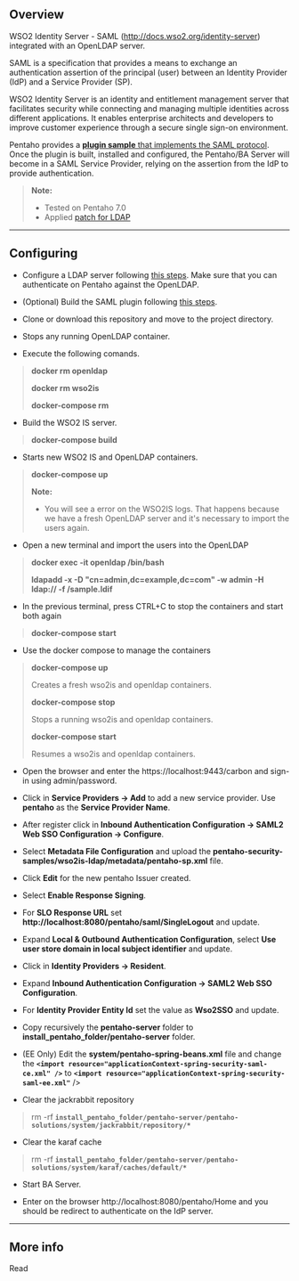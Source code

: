Overview
-------------

WSO2 Identity Server - SAML (http://docs.wso2.org/identity-server) integrated with an OpenLDAP server.

SAML is a specification that provides a means to exchange an authentication assertion of the principal (user) between an Identity Provider (IdP) and a Service Provider (SP). 

WSO2 Identity Server is an identity and entitlement management server that facilitates security while connecting and managing multiple identities across different applications. It enables enterprise architects and developers to improve customer experience through a secure single sign-on environment.

Pentaho provides a [**plugin sample** that implements the SAML protocol](https://github.com/pentaho/pentaho-engineering-samples/tree/7.0/Samples%20for%20Extending%20Pentaho/Reference%20Implementations/Security/SAML%202.0). Once the plugin is built, installed and configured, the Pentaho/BA Server will become in a SAML Service Provider, relying on the assertion from the IdP to provide authentication.

> **Note:**
>
> - Tested on Pentaho 7.0
> - Applied [patch for LDAP](http://jira.pentaho.com/browse/BISERVER-13491)

----------

Configuring
-------------

- Configure a LDAP server following [this steps](https://github.com/kleysonr/docker-openldap). Make sure that you can authenticate on Pentaho against the OpenLDAP.

- (Optional) Build the SAML plugin following [this steps](https://github.com/pentaho/pentaho-engineering-samples/tree/7.0/Samples%20for%20Extending%20Pentaho/Reference%20Implementations/Security/SAML%202.0).

- Clone or download this repository and move to the project directory.

- Stops any running OpenLDAP container.

- Execute the following comands.
> **docker rm openldap**
>
> **docker rm wso2is**
>
> **docker-compose rm**

- Build the WSO2 IS server.
> **docker-compose build**

- Starts new WSO2 IS and OpenLDAP containers.
> **docker-compose up**
> 
> **Note:**
>
> - You will see a error on the WSO2IS logs. That happens because we have a fresh OpenLDAP server and it's necessary to import the users again.

- Open a new terminal and import the users into the OpenLDAP
> **docker exec -it openldap /bin/bash**
>
> **ldapadd -x -D "cn=admin,dc=example,dc=com" -w admin -H ldap:// -f /sample.ldif**

- In the previous terminal, press CTRL+C to stop the containers and start both again
> **docker-compose start**

- Use the docker compose to manage the containers
> **docker-compose up**
>
>Creates a fresh wso2is and openldap containers.
> 
> **docker-compose stop**
>
>Stops a running wso2is and openldap containers.
>
> **docker-compose start**
>
>Resumes a wso2is and openldap containers.

-  Open the browser and enter the https://localhost:9443/carbon and sign-in using admin/password.

-  Click in **Service Providers -> Add** to add a new service provider. Use **pentaho** as the **Service Provider Name**.

-  After register click in **Inbound Authentication Configuration -> SAML2 Web SSO Configuration -> Configure**.

-  Select **Metadata File Configuration** and upload the **pentaho-security-samples/wso2is-ldap/metadata/pentaho-sp.xml** file.

-  Click **Edit** for the new pentaho Issuer created.

-  Select **Enable Response Signing**.

-  For **SLO Response URL** set **http://localhost:8080/pentaho/saml/SingleLogout** and update.

-  Expand **Local & Outbound Authentication Configuration**, select **Use user store domain in local subject identifier** and update.

-  Click in **Identity Providers -> Resident**.

-  Expand **Inbound Authentication Configuration -> SAML2 Web SSO Configuration**.

-  For **Identity Provider Entity Id** set the value as **Wso2SSO** and update.

-  Copy recursively the **pentaho-server** folder to **install_pentaho_folder/pentaho-server** folder.

- (EE Only) Edit the **system/pentaho-spring-beans.xml** file and change the **``<import resource="applicationContext-spring-security-saml-ce.xml" />``** to **``<import resource="applicationContext-spring-security-saml-ee.xml"``** />

- Clear the jackrabbit repository
> rm -rf **``install_pentaho_folder/pentaho-server/pentaho-solutions/system/jackrabbit/repository/*``**

- Clear the karaf cache
> rm -rf **``install_pentaho_folder/pentaho-server/pentaho-solutions/system/karaf/caches/default/*``**

- Start BA Server.

- Enter on the browser http://localhost:8080/pentaho/Home and you should be redirect to authenticate on the IdP server.

----------

More info
-------------

Read 
